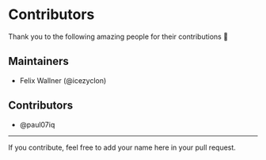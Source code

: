 # Contributors

Thank you to the following amazing people for their contributions 🌟

## Maintainers

- Felix Wallner (@icezyclon)

## Contributors

- @paul07iq

---

If you contribute, feel free to add your name here in your pull request.
